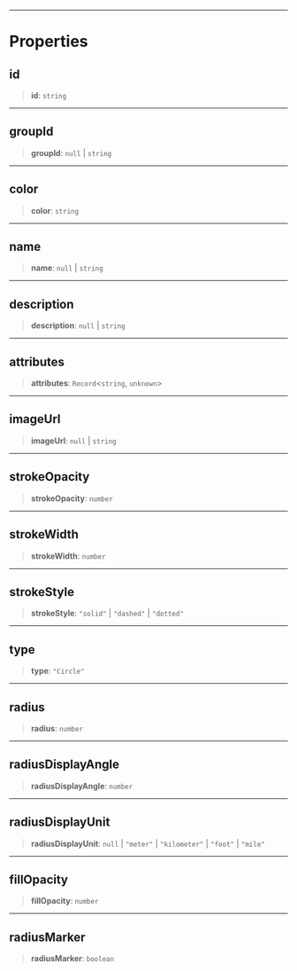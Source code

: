 ***

# Properties

## id

> **id**: `string`

***

## groupId

> **groupId**: `null` | `string`

***

## color

> **color**: `string`

***

## name

> **name**: `null` | `string`

***

## description

> **description**: `null` | `string`

***

## attributes

> **attributes**: `Record`\<`string`, `unknown`>

***

## imageUrl

> **imageUrl**: `null` | `string`

***

## strokeOpacity

> **strokeOpacity**: `number`

***

## strokeWidth

> **strokeWidth**: `number`

***

## strokeStyle

> **strokeStyle**: `"solid"` | `"dashed"` | `"dotted"`

***

## type

> **type**: `"Circle"`

***

## radius

> **radius**: `number`

***

## radiusDisplayAngle

> **radiusDisplayAngle**: `number`

***

## radiusDisplayUnit

> **radiusDisplayUnit**: `null` | `"meter"` | `"kilometer"` | `"foot"` | `"mile"`

***

## fillOpacity

> **fillOpacity**: `number`

***

## radiusMarker

> **radiusMarker**: `boolean`
